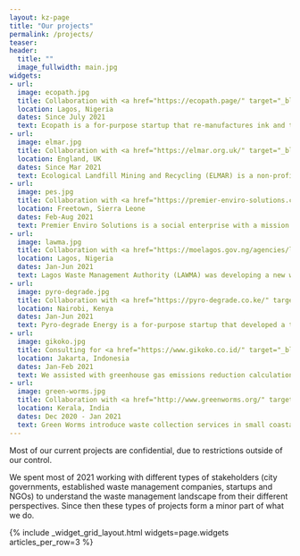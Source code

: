 ```yaml
---
layout: kz-page
title: "Our projects"
permalink: /projects/
teaser:
header:
  title: ""
  image_fullwidth: main.jpg
widgets:
- url:
  image: ecopath.jpg
  title: Collaboration with <a href="https://ecopath.page/" target="_blank">Ecopath</a> 
  location: Lagos, Nigeria
  dates: Since July 2021
  text: Ecopath is a for-purpose startup that re-manufactures ink and toner cartridges, thus fostering the development of the circular economy in Nigeria. We are helping them with business strategy and partnerships.
- url:
  image: elmar.jpg
  title: Collaboration with <a href="https://elmar.org.uk/" target="_blank">ELMAR</a>
  location: England, UK
  dates: Since Mar 2021
  text: Ecological Landfill Mining and Recycling (ELMAR) is a non-profit dedicated to tackling environmental pollution from breached historic landfills in the UK. We are helping with partnerships and with researching technologies for landfill mining and recycling of extracted waste.
- url:
  image: pes.jpg
  title: Collaboration with <a href="https://premier-enviro-solutions.com/" target="_blank">Premier Enviro Solutions</a>
  location: Freetown, Sierra Leone
  dates: Feb-Aug 2021
  text: Premier Enviro Solutions is a social enterprise with a mission to provide innovative, sustainable and affordable waste management solutions. We were helping them with projects related to processing plastic waste into building blocks and safe disposal of medical waste.
- url:
  image: lawma.jpg
  title: Collaboration with <a href="https://moelagos.gov.ng/agencies/lagos-state-waste-management-authority-lawma-2/" target="_blank">LAWMA</a>
  location: Lagos, Nigeria
  dates: Jan-Jun 2021
  text: Lagos Waste Management Authority (LAWMA) was developing a new waste management strategy for the city. We were advising them on potentially relevant technologies, partnerships and funding mechanisms.
- url:
  image: pyro-degrade.jpg
  title: Collaboration with <a href="https://pyro-degrade.co.ke/" target="_blank">Pyro-degrade Energy</a>
  location: Nairobi, Kenya
  dates: Jan-Jun 2021
  text: Pyro-degrade Energy is a for-purpose startup that developed a technology to produce low carbon footprint pyro-diesel from plastic waste. We were helping them with fundraising for their first industrial scale plant.
- url:
  image: gikoko.jpg
  title: Consulting for <a href="https://www.gikoko.co.id/" target="_blank">Gikoko Kogyo Indonesia</a> 
  location: Jakarta, Indonesia
  dates: Jan-Feb 2021
  text: We assisted with greenhouse gas emissions reduction calculations to evaluate a municipal solid waste infrastructure project involving multiple technologies, including waste sorting and shredding machinery powered by in-house refuse-derived fuel (RDF) and an anaerobic digestion system.
- url:
  image: green-worms.jpg
  title: Collaboration with <a href="http://www.greenworms.org/" target="_blank">Green Worms</a>
  location: Kerala, India
  dates: Dec 2020 - Jan 2021
  text: Green Worms introduce waste collection services in small coastal towns in India. We were helping them with developing external communications strategy. Our goals were to improve their engagement with stakeholders and to assist with initiating collaborations with organisations outside India.
---
```


Most of our current projects are confidential, due to restrictions outside of our control.

We spent most of 2021 working with different types of stakeholders (city governments, established waste management companies, startups and NGOs) to understand the waste management landscape from their different perspectives. 
Since then these types of projects form a minor part of what we do.

{% include _widget_grid_layout.html widgets=page.widgets articles_per_row=3 %}
